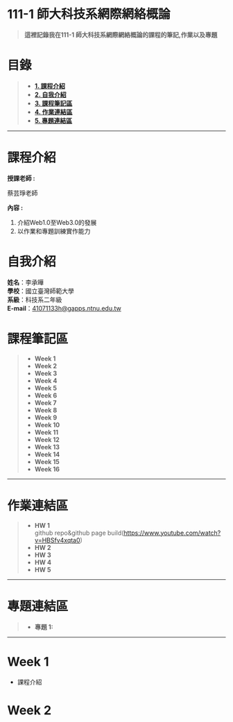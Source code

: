# 111-1 師大科技系網際網絡概論
>**這裡記錄我在111-1 師大科技系網際網絡概論的課程的筆記,作業以及專題**


# 目錄  
>+ [**1. 課程介紹** ](https://github.com/alan88888/Web#課程介紹)
>+ [**2. 自我介紹**](https://github.com/alan88888/Web#自我介紹)
>+ [**3. 課程筆記區**](https://github.com/alan88888/Web#課程筆記區)
>+ [**4. 作業連結區**](https://github.com/alan88888/Web#作業連結區)
>+ [**5. 專題連結區**](https://github.com/alan88888/Web#專題連結區)
---

# 課程介紹
**授課老師 :**

蔡芸琤老師
  
**內容 :** 
1. 介紹Web1.0至Web3.0的發展
2. 以作業和專題訓練實作能力

# 自我介紹
**姓名**：李承曄\
**學校**：國立臺灣師範大學\
**系級**：科技系二年級\
**E-mail**：41071133h@gapps.ntnu.edu.tw

# 課程筆記區
>+ **Week 1**
>+ **Week 2**
>+ **Week 3**
>+ **Week 4**
>+ **Week 5**
>+ **Week 6**
>+ **Week 7**
>+ **Week 8**
>+ **Week 9**
>+ **Week 10**
>+ **Week 11**
>+ **Week 12**
>+ **Week 13**
>+ **Week 14**
>+ **Week 15**
>+ **Week 16**
---

# 作業連結區
>+ **HW 1**  
github repo&github page build(https://www.youtube.com/watch?v=HBSfv4xqta0)
>+ **HW 2**
>+ **HW 3**
>+ **HW 4**
>+ **HW 5**
---

# 專題連結區
>+ **專題 1:**
---

# Week 1
+ 課程介紹


# Week 2

